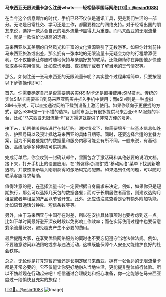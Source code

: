 **马来西亚无限流量卡怎么注册whats——轻松畅享国际网络[[TG💪+ @esim1088](https://t.me/s/esim1088)]**

在当今这个信息爆炸的时代，手机已经不仅仅是通讯工具，更是我们生活的一部分。无论是日常社交、学习还是工作，都需要稳定的网络支持。对于经常出国的朋友来说，选择一款适合自己的境外流量卡显得尤为重要。而马来西亚的无限流量卡，就是一款性价比极高的选择。

马来西亚以其美丽的自然风光和丰富的文化资源吸引了无数游客。如果你计划前往马来西亚旅游或出差，那么拥有一张本地的无限流量卡无疑会为你的行程增添便利。它不仅能够让你随时随地保持与亲朋好友的联系，还能帮助你在异国他乡快速获取各种实用信息。比如查询地图、查找餐厅或者了解当地的天气情况等。

那么，如何注册一张马来西亚的无限流量卡呢？其实整个过程非常简单，只要按照以下步骤操作即可：

首先，你需要确定自己是否需要购买实体SIM卡还是直接使用eSIM技术。传统的实体SIM卡需要亲自到马来西亚购买并插入手机中使用；而eSIM则是一种虚拟SIM卡形式，可以直接通过网络下载到设备上激活使用。如果你倾向于更便捷的方式，那么eSIM是一个不错的选择。目前市面上有很多提供马来西亚eSIM服务的平台，比如“马来西亚无限流量卡”官方渠道就提供了非常方便的服务。

接下来，访问相关网站进行在线订购。通常情况下，你需要填写一些基本信息如姓名、护照号码以及预计抵达马来西亚的具体日期等。同时，还要选择合适的套餐方案，因为不同套餐提供的数据量和服务内容可能会有所不同。一般来说，有基础版、高级版等多种选项可供挑选。

完成订单后，你会收到一封确认邮件，里面包含了激活码和其他必要的说明文档。接下来，打开手机上的设置应用，在“蜂窝移动网络”或“移动网络”菜单下找到新增选项，并按照指示输入刚刚获得的激活码完成配置。如果遇到任何问题，可以随时联系客服寻求帮助。

值得注意的是，在选择流量卡时一定要根据自身需求来决定。例如，如果你只是短期旅行，那么可以选择几天包的数据套餐；而对于长期居住者而言，则建议选购月租型或者年租型的产品以节省开支。此外，还应该注意查看是否有额外附加功能，比如语音通话分钟数、短信条数等等。

另外，由于马来西亚与中国存在时差，所以在安排具体事项时也要考虑到这一点。比如下单时间最好避开深夜时段以免影响工作效率；而在实际使用过程中也要留意剩余流量状况，避免超支产生不必要的费用。

最后提醒大家，在享受优质网络服务的同时也不要忘记遵守当地法律法规。例如，不要随意访问非法网站或参与违法活动，这样既能保障个人安全又能维护良好的社会秩序。

总之，无论你是打算短暂逗留还是长期定居马来西亚，拥有一张合适的无限流量卡都是非常必要的。它不仅能让你更好地融入当地生活，更能提升整体旅行体验。所以不妨趁现在行动起来吧！相信通过合理规划和细心准备，你一定能够在马来西亚度过一段愉快且充实的旅程！

[[TG💪+ @esim1088](https://t.me/s/esim1088) ![Image](https://i.postimg.cc/4NQfJmqS/Snipaste-2025-05-13-00-14-12.png)]